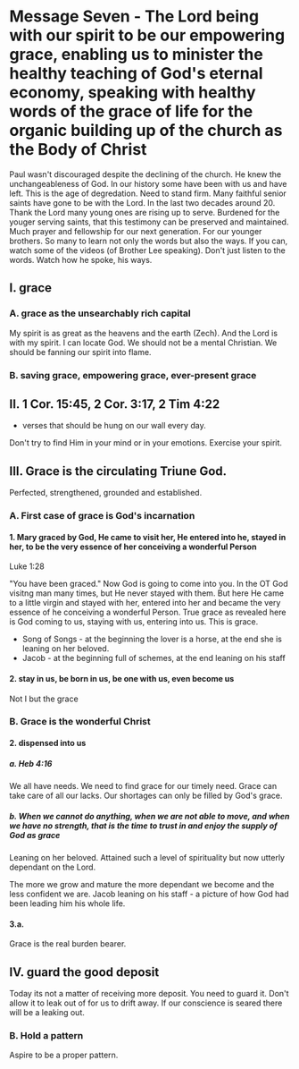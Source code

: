 # Message Seven - The Lord being with our spirit to be our empowering grace, enabling us to minister the healthy teaching of God's eternal economy, speaking with healthy words of the grace of life for the organic building up of the church as the Body of Christ
Paul wasn't discouraged despite the declining of the church. He knew the unchangeableness of God. In our history some have been with us and have left. This is the age of degredation.
Need to stand firm. Many faithful senior saints have gone to be with the Lord. In the last two decades around 20. Thank the Lord many young ones are rising up to serve. Burdened for
the youger serving saints, that this testimony can be preserved and maintained. Much prayer and fellowship for our next generation. For our younger brothers. So many to learn not only
the words but also the ways. If you can, watch some of the videos (of Brother Lee speaking). Don't just listen to the words. Watch how he spoke, his ways.

## I. grace
### A. grace as the unsearchably rich capital
My spirit is as great as the heavens and the earth (Zech). And the Lord is with my spirit. I can locate God. We should not be a mental Christian. We should be fanning our spirit
into flame.

### B. saving grace, empowering grace, ever-present grace

## II. 1 Cor. 15:45, 2 Cor. 3:17, 2 Tim 4:22
- verses that should be hung on our wall every day.

Don't try to find Him in your mind or in your emotions. Exercise your spirit.

## III. Grace is the circulating Triune God.
Perfected, strengthened, grounded and established.

### A. First case of grace is God's incarnation
#### 1. Mary graced by God, He came to visit her, He entered into he, stayed in her, to be the very essence of her conceiving a wonderful Person
Luke 1:28

"You have been graced." Now God is going to come into you. In the OT God visitng man many times, but He never stayed with them. But here He came
to a little virgin and stayed with her, entered into her and became the very essence of he conceiving a wonderful Person. True grace as revealed
here is God coming to us, staying with us, entering into us. This is grace.

- Song of Songs - at the beginning the lover is a horse, at the end she is leaning on her beloved.
- Jacob - at the beginning full of schemes, at the end leaning on his staff

#### 2. stay in us, be born in us, be one with us, even become us
Not I but the grace

### B. Grace is the wonderful Christ

#### 2. dispensed into us
##### a. Heb 4:16
We all have needs. We need to find grace for our timely need. Grace can take care of all our lacks. Our shortages can only be filled by God's grace.

##### b. When we cannot do anything, when we are not able to move, and when we have no strength, that is the time to trust in and enjoy the supply of God as grace
Leaning on her beloved. Attained such a level of spirituality but now utterly dependant on the Lord.

The more we grow and mature the more dependant we become and the less confident we are. Jacob leaning on his staff - a picture of how God had been leading him his whole life.

#### 3.a.
Grace is the real burden bearer.

## IV. guard the good deposit
Today its not a matter of receiving more deposit. You need to guard it. Don't allow it to leak out of for us to drift away. If our conscience is seared there will be a leaking out.

### B. Hold a pattern
Aspire to be a proper pattern.
